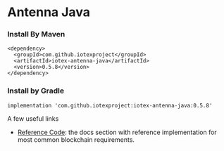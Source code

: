 # Antenna Java

### Install By Maven <a id="install-by-maven"></a>

```text
<dependency>
  <groupId>com.github.iotexproject</groupId>
  <artifactId>iotex-antenna-java</artifactId>
  <version>0.5.8</version>
</dependency>
```

### Install by Gradle <a id="install-by-gradle"></a>

```text
implementation 'com.github.iotexproject:iotex-antenna-java:0.5.8'
```

A few useful links

* [Reference Code](../reference-code/): the docs section with reference implementation for most common blockchain requirements.

